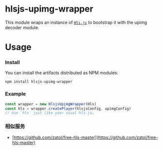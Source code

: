 # hlsjs-upimg-wrapper

This module wraps an instance of [`Hls.js`](https://github.com/video-dev/hls.js) to bootstrap it with the upimg decoder module.

# Usage

### Install

You can install the artifacts distributed as NPM modules:

```
npm install hlsjs-upimg-wrapper
```

### Example

```javascript
const wrapper = new HlsjsUpimgWrapper(Hls)
const hls = wrapper.createPlayer(hlsjsConfig, upimgConfig)
// Use `hls` just like your usual hls.js…
```

### 相似服务

- [https://github.com/zatol/free-hls-master](https://github.com/zatol/free-hls-master)
